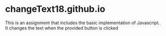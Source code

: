 # changeText18.github.io
This is an assignment that includes the basic implementation of Javascript.. It changes the text when the provided button is clicked
